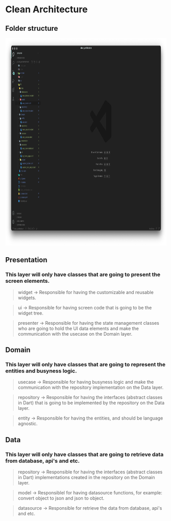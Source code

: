 # Clean Architecture

## Folder structure
<p align="center">
<img src="https://github.com/ThiagoEvoa/flutter_examples/blob/master/images/folder_structure.png" height="649" width="1000">
</p>

## Presentation
### This layer will only have classes that are going to present the screen elements.
>  widget -> Responsible for having the customizable and reusable widgets.

>  ui -> Responsible for having screen code that is going to be the widget tree.

>  presenter -> Responsible for having the state management classes who are going to  hold the UI data elements and make the communication with the usecase on the Domain layer.

## Domain
### This layer will only have classes that are going to represent the entities and busyness logic.
>  usecase -> Responsible for having busyness logic and make the communication with the repository implementation on the Data layer. 

>  repository -> Responsible for having the interfaces (abstract classes in Dart) that is going to be implemented by the repository on the Data layer.

>  entity -> Responsible for having the entities, and should be language agnostic.

## Data
### This layer will only have classes that are going to retrieve data from database, api's and etc.
>  repository -> Responsible for having the interfaces (abstract classes in Dart) implementations created in the repository on the Domain layer.

>  model -> Responsiblel for having datasource functions, for example: convert object to json and json to object. 

>  datasource ->  Responsible for retrieve the data from database, api's and etc.
